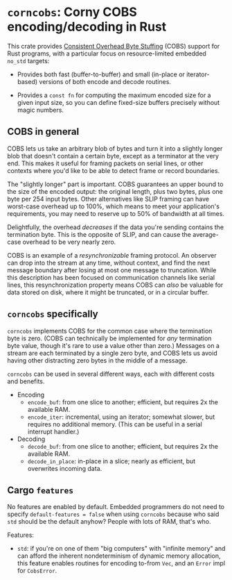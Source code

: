 # `corncobs`: Corny COBS encoding/decoding in Rust

This crate provides [Consistent Overhead Byte Stuffing][cobs] (COBS) support for
Rust programs, with a particular focus on resource-limited embedded `no_std`
targets:

- Provides both fast (buffer-to-buffer) and small (in-place or iterator-based)
  versions of both encode and decode routines.

- Provides a `const fn` for computing the maximum encoded size for a given
  input size, so you can define fixed-size buffers precisely without magic
  numbers.

## COBS in general

COBS lets us take an arbitrary blob of bytes and turn it into a slightly
longer blob that doesn't contain a certain byte, except as a terminator at
the very end. This makes it useful for framing packets on serial lines, or
other contexts where you'd like to be able to detect frame or record
boundaries.

The "slightly longer" part is important. COBS guarantees an upper bound to
the size of the encoded output: the original length, plus two bytes, plus
one byte per 254 input bytes. Other alternatives like SLIP framing can have
worst-case overhead up to 100%, which means to meet your application's
requirements, you may need to reserve up to 50% of bandwidth at all times.

Delightfully, the overhead _decreases_ if the data you're sending contains
the termination byte. This is the opposite of SLIP, and can cause the
average-case overhead to be very nearly zero.

COBS is an example of a _resynchronizable_ framing protocol. An observer can
drop into the stream at any time, without context, and find the next message
boundary after losing at most one message to truncation. While this
description has been focused on communication channels like serial lines,
this resynchronization property means COBS can _also_ be valuable for data
stored on disk, where it might be truncated, or in a circular buffer.

## `corncobs` specifically

`corncobs` implements COBS for the common case where the termination byte is
zero. (COBS can technically be implemented for _any_ termination byte value,
though it's rare to use a value other than zero.) Messages on a stream are
each terminated by a single zero byte, and COBS lets us avoid having other
distracting zero bytes in the middle of a message.

`corncobs` can be used in several different ways, each with different costs
and benefits.

- Encoding
  - `encode_buf`: from one slice to another; efficient, but requires 2x the
     available RAM.
  - `encode_iter`: incremental, using an iterator; somewhat slower, but
    requires no additional memory. (This can be useful in a serial interrupt
    handler.)
- Decoding
  - `decode_buf`: from one slice to another; efficient, but requires 2x the
    available RAM.
  - `decode_in_place`: in-place in a slice; nearly as efficient, but
    overwrites incoming data.

## Cargo `features`

No features are enabled by default. Embedded programmers do not need to specify
`default-features = false` when using `corncobs` because who said `std` should
be the default anyhow? People with lots of RAM, that's who.

Features:

- `std`: if you're on one of them "big computers" with "infinite memory" and can
  afford the inherent nondeterminism of dynamic memory allocation, this feature
  enables routines for encoding to-from `Vec`, and an `Error` impl for
  `CobsError`.

[cobs]: https://en.wikipedia.org/wiki/Consistent_Overhead_Byte_Stuffing
